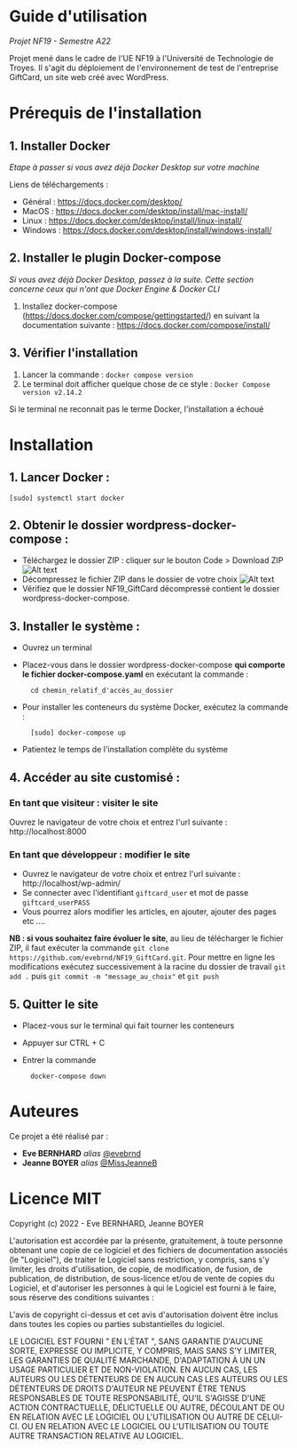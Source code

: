 

# **Guide d'utilisation**
_Projet NF19 - Semestre A22_

Projet mené dans le cadre de l'UE NF19 à l'Université de Technologie de Troyes. Il s'agit du déploiement de l'environnement de test de l'entreprise GiftCard, un site web créé avec WordPress.

# Prérequis de l'installation
## 1. Installer Docker 
_Etape à passer si vous avez déjà Docker Desktop sur votre machine_

Liens de téléchargements :

* Général : https://docs.docker.com/desktop/
* MacOS : https://docs.docker.com/desktop/install/mac-install/
* Linux : https://docs.docker.com/desktop/install/linux-install/
* Windows : https://docs.docker.com/desktop/install/windows-install/



## 2. Installer le plugin Docker-compose
_Si vous avez déjà Docker Desktop, passez à la suite._
_Cette section concerne ceux qui n'ont que Docker Engine & Docker CLI_
1. Installez docker-compose (https://docs.docker.com/compose/gettingstarted/) en suivant la documentation suivante : https://docs.docker.com/compose/install/

## 3. Vérifier l'installation 
1. Lancer la commande :
```docker compose version```
2. Le terminal doit afficher quelque chose de ce style : 
```Docker Compose version v2.14.2```

Si le terminal ne reconnait pas le terme Docker, l'installation a échoué

# Installation
## 1. Lancer Docker : 
    [sudo] systemctl start docker
## 2. Obtenir le dossier wordpress-docker-compose :

* Téléchargez le dossier ZIP : cliquer sur le bouton Code > Download ZIP 
    ![Alt text](../wordpress-docker-compose/git_download.png "Optional title")
* Décompressez le fichier ZIP dans le dossier de votre choix
    ![Alt text](../wordpress-docker-compose/zip_decompress.png "Optional title")
* Vérifiez que le dossier NF19_GiftCard décompressé contient le dossier wordpress-docker-compose.

## 3. Installer le système :
* Ouvrez un terminal
* Placez-vous dans le dossier wordpress-docker-compose **qui comporte le fichier docker-compose.yaml** en exécutant  la commande : 

        cd chemin_relatif_d'accès_au_dossier
* Pour installer les conteneurs du système Docker, exécutez la commande : 

        [sudo] docker-compose up 

* Patientez le temps de l'installation complète du système

## 4. Accéder au site customisé : 

### **En tant que visiteur : visiter le site**
Ouvrez le navigateur de votre choix et entrez l'url suivante : http://localhost:8000
### **En tant que développeur : modifier le site** 
* Ouvrez le navigateur de votre choix et entrez l'url suivante :  http://localhost/wp-admin/
* Se connecter avec l'identifiant ``giftcard_user`` et mot de passe ``giftcard_userPASS``
* Vous pourrez alors modifier les articles, en ajouter, ajouter des pages etc ....

**NB : si vous souhaitez faire évoluer le site**, au lieu de télécharger le fichier ZIP, il faut exécuter la commande ``git clone https://github.com/evebrnd/NF19_GiftCard.git``. Pour mettre en ligne les modifications exécutez successivement à la racine du dossier de travail ``git add .`` puis ``git commit -m "message_au_choix"`` et ``git push``

## 5. Quitter le site
* Placez-vous sur le terminal qui fait tourner les conteneurs
* Appuyer sur CTRL + C
* Entrer la commande

        docker-compose down

# Auteures
Ce projet a été réalisé par :
* **Eve BERNHARD** _alias_ [@evebrnd](https://github.com/evebrnd)
* **Jeanne BOYER** _alias_ [@MissJeanneB](https://github.com/MissJeanneB)


# Licence MIT
Copyright (c) 2022 - Eve BERNHARD, Jeanne BOYER

L'autorisation est accordée par la présente, gratuitement, à toute personne obtenant une copie de ce logiciel et des fichiers de documentation associés (le "Logiciel"), de traiter le Logiciel sans restriction, y compris, sans s'y limiter, les droits d'utilisation, de copie, de modification, de fusion, de publication, de distribution, de sous-licence et/ou de vente de copies du Logiciel, et d'autoriser les personnes à qui le Logiciel est fourni à le faire, sous réserve des conditions suivantes :

L'avis de copyright ci-dessus et cet avis d'autorisation doivent être inclus dans toutes les copies ou parties substantielles du logiciel.

LE LOGICIEL EST FOURNI " EN L'ÉTAT ", SANS GARANTIE D'AUCUNE SORTE, EXPRESSE OU IMPLICITE, Y COMPRIS, MAIS SANS S'Y LIMITER, LES GARANTIES DE QUALITÉ MARCHANDE, D'ADAPTATION À UN UN USAGE PARTICULIER ET DE NON-VIOLATION. EN AUCUN CAS, LES AUTEURS OU LES DÉTENTEURS DE EN AUCUN CAS LES AUTEURS OU LES DÉTENTEURS DE DROITS D'AUTEUR NE PEUVENT ÊTRE TENUS RESPONSABLES DE TOUTE RESPONSABILITÉ, QU'IL S'AGISSE D'UNE ACTION CONTRACTUELLE, DÉLICTUELLE OU AUTRE, DÉCOULANT DE OU EN RELATION AVEC LE LOGICIEL OU L'UTILISATION OU AUTRE DE CELUI-CI. OU EN RELATION AVEC LE LOGICIEL OU L'UTILISATION OU TOUTE AUTRE TRANSACTION RELATIVE AU LOGICIEL.
